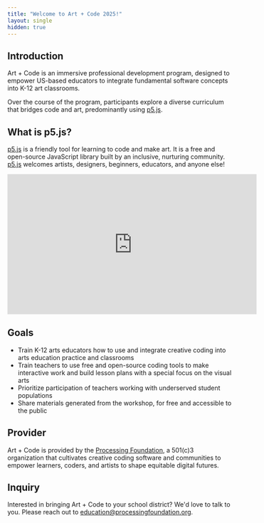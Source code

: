 ```yaml
---
title: "Welcome to Art + Code 2025!"
layout: single
hidden: true
---
```


## Introduction
Art + Code is an immersive professional development program, designed to empower US-based educators to integrate fundamental software concepts into K-12 art classrooms. 

Over the course of the program, participants explore a diverse curriculum that bridges code and art, predominantly using [p5.js](https://p5js.org/).

## What is p5.js?
[p5.js](https://p5js.org/) is a friendly tool for learning to code and make art. It is a free and open-source JavaScript library built by an inclusive, nurturing community. [p5.js](https://p5js.org/) welcomes artists, designers, beginners, educators, and anyone else!

<iframe width="560" height="315" src="https://www.youtube.com/embed/Q3iyPz2-kxk?si=ZI5Cw1FdOXHeuJiE" title="YouTube video player" frameborder="0" allow="accelerometer; autoplay; clipboard-write; encrypted-media; gyroscope; picture-in-picture; web-share" referrerpolicy="strict-origin-when-cross-origin" allowfullscreen></iframe>

## Goals
- Train K-12 arts educators how to use and integrate creative coding into arts education practice and classrooms
- Train teachers to use free and open-source coding tools to make interactive work and build lesson plans with a special focus on the visual arts
- Prioritize participation of teachers working with underserved student populations 
- Share materials generated from the workshop, for free and accessible to the public

## Provider
Art + Code is provided by the [Processing Foundation](https://processingfoundation.org/), a 501(c)3 organization that cultivates creative coding software and communities to empower learners, coders, and artists to shape equitable digital futures.

## Inquiry
Interested in bringing Art + Code to your school district? We'd love to talk to you. Please reach out to <education@processingfoundation.org>.